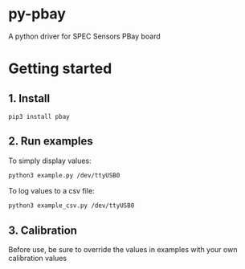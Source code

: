 # py-pbay
A python driver for SPEC Sensors PBay board

# Getting started
## 1. Install
```
pip3 install pbay
```
## 2. Run examples

To simply display values:
```bash
python3 example.py /dev/ttyUSB0
``` 

To log values to a csv file:
```bash
python3 example_csv.py /dev/ttyUSB0
```

## 3. Calibration
Before use, be sure to override the values in examples with your own calibration values
